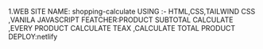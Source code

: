 1.WEB SITE NAME: shopping-calculate
USING :- HTML,CSS,TAILWIND CSS ,VANILA JAVASCRIPT
FEATCHER:PRODUCT SUBTOTAL CALCULATE ,EVERY PRODUCT CALCULATE TEAX ,CALCULATE TOTAL PRODUCT
DEPLOY:netlify 
